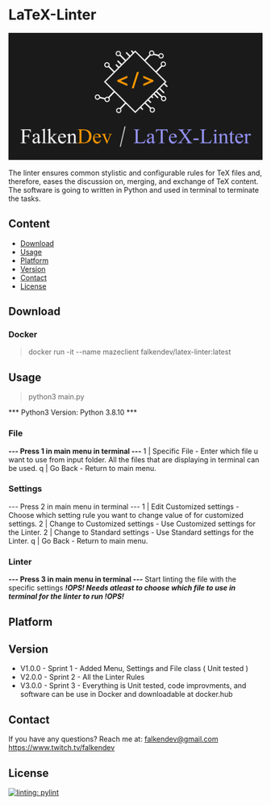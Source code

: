 # LaTeX-Linter

![falken](https://github.com/FalkenDev/LaTeX-Linter/blob/main/linter.png?raw=true)

The linter ensures common stylistic and configurable rules for TeX files and, therefore, eases the discussion on, merging, and exchange of TeX content. The software is going to written in Python and used in terminal to terminate the tasks.

## Content
- [Download](#download)
- [Usage](#usage)
- [Platform](#platform)
- [Version](#version)
- [Contact](#contact)
- [License](#license)
## Download
### Docker
> docker run -it --name mazeclient falkendev/latex-linter:latest
## Usage
> python3 main.py


*** Python3 Version: Python 3.8.10 ***
### File
**--- Press 1 in main menu in terminal ---**
1 | Specific File - Enter which file u want to use from input folder. All the files that are displaying in terminal can be used.
q | Go Back - Return to main menu.
### Settings
--- Press 2 in main menu in terminal ---
1 | Edit Customized settings - Choose which setting rule you want to change value of for customized settings.
2 | Change to Customized settings - Use Customized settings for the Linter.
2 | Change to Standard settings - Use Standard settings for the Linter.
q | Go Back - Return to main menu.
### Linter
**--- Press 3 in main menu in terminal ---**
Start linting the file with the specific settings
***!OPS! Needs atleast to choose which file to use in terminal for the linter to run !OPS!***
## Platform
## Version

- V1.0.0 - Sprint 1 - Added Menu, Settings and File class ( Unit tested )
- V2.0.0 - Sprint 2 - All the Linter Rules
- V3.0.0 - Sprint 3 - Everything is Unit tested, code improvments, and software can be use in Docker and downloadable at docker.hub

## Contact
If you have any questions?
Reach me at:
<falkendev@gmail.com>
<https://www.twitch.tv/falkendev>
## License
[![linting: pylint](https://img.shields.io/badge/linting-pylint-yellowgreen)](https://github.com/PyCQA/pylint)
